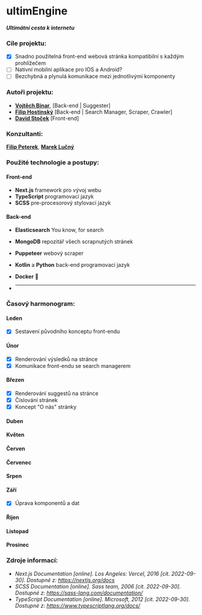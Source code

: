# ultimEngine

***Ultimátní cesta k internetu***

### Cíle projektu:

- [x] Snadno použitelná front-end webová stránka kompatibilní s každým prohlížečem
- [ ] Nativní mobilní aplikace pro IOS a Android?
- [ ] Bezchybná a plynulá komunikace mezi jednotlivými komponenty

### Autoři projektu:

- **[Vojtěch Binar](https://github.com/Exanys)**, [Back-end | Suggester]
- **[Filip Hostinský](https://github.com/SeezoCode)** [Back-end | Search Manager, Scraper, Crawler]
- **[David Stoček](https://github.com/STOKYS)** [Front-end]

### Konzultanti:

**[Filip Peterek](https://github.com/fpeterek)**,
**[Marek Lučný](https://github.com/lucny)**

### Použité technologie a postupy: 

#### Front-end

- **Next.js** framework pro vývoj webu
- **TypeScript** programovací jazyk
- **SCSS** pre-procesorový stylovací jazyk

#### Back-end
- **Elasticsearch** You know, for search
- **MongoDB** repozitář všech scrapnutých stránek
- **Puppeteer** webový scraper
- **Kotlin** a **Python** back-end programovací jazyk
- **Docker** 🤢

- ****

### Časový harmonogram:

#### Leden

- [x] Sestavení původního konceptu front-endu


#### Únor

- [x] Renderování výsledků na stránce
- [x] Komunikace front-endu se search managerem

#### Březen

- [x] Renderování suggestů na stránce
- [x] Číslování stránek
- [x] Koncept "O nás" stránky

#### Duben

#### Květen

#### Červen

#### Červenec

#### Srpen

#### Září

- [x] Úprava komponentů a dat

#### Říjen

#### Listopad

#### Prosinec

### Zdroje informací: 

- *Next.js Documentation [online]. Los Angeles: Vercel, 2016 [cit. 2022-09-30]. Dostupné z: https://nextjs.org/docs*
- *SCSS Documentation [online]. Sass team, 2006 [cit. 2022-09-30]. Dostupné z: https://sass-lang.com/documentation/*
- *TypeScript Documentation [online]. Microsoft, 2012 [cit. 2022-09-30]. Dostupné z: https://www.typescriptlang.org/docs/*

